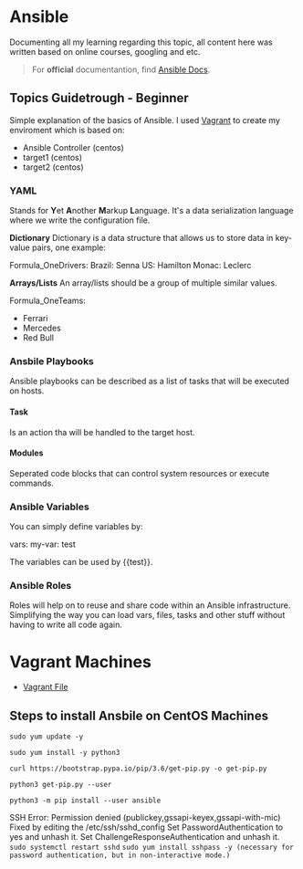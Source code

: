 # Ansible 

Documenting all my learning regarding this topic, all content here was written based on online courses, googling and etc.

> For **official** documentantion, find [Ansible Docs](https://docs.ansible.com/).

## Topics Guidetrough - Beginner

Simple explanation of the basics of Ansible. I used [Vagrant](https://developer.hashicorp.com/vagrant/docs) to create my enviroment which is based on:

- Ansible Controller (centos)
- target1 (centos)
- target2 (centos)

### YAML

Stands for **Y**et **A**nother **M**arkup **L**anguage. 
It's a data serialization language where we write the configuration file.

**Dictionary**
Dictionary is a data structure that allows us to store data in key-value pairs, one example:

Formula_OneDrivers: 
  Brazil: Senna
  US: Hamilton
  Monac: Leclerc

**Arrays/Lists**
An array/lists should be a group of multiple similar values.

Formula_OneTeams:
  - Ferrari
  - Mercedes
  - Red Bull

### Ansbile Playbooks

Ansible playbooks can be described as a list of tasks that will be executed on hosts.

#### Task ####
Is an action tha will be handled to the target host.

#### Modules ####
Seperated code blocks that can control system resources or execute commands.


### Ansible Variables

You can simply define variables by: 

vars:
  my-var: test

The variables can be used by {{test}}.

### Ansible Roles
Roles will help on to reuse and share code within an Ansible infrastructure. Simplifying the way you can load vars, files, tasks and other stuff without having to write all code again.

# Vagrant Machines
- [Vagrant File](https://github.com/himgui/study-time/blob/main/ansible/Vagrantfile)

## Steps to install Ansbile on CentOS Machines
`sudo yum update -y`

`sudo yum install -y python3`

`curl https://bootstrap.pypa.io/pip/3.6/get-pip.py -o get-pip.py`

`python3 get-pip.py --user`

`python3 -m pip install --user ansible`

SSH Error: Permission denied (publickey,gssapi-keyex,gssapi-with-mic) Fixed by editing the /etc/ssh/sshd_config 
Set PasswordAuthentication to yes and unhash it.
Set ChallengeResponseAuthentication and unhash it.
`sudo systemctl restart sshd`
`sudo yum install sshpass -y (necessary for password authentication, but in non-interactive mode.)`
